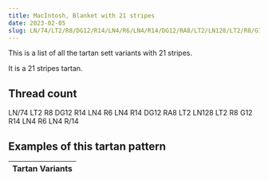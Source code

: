 ```yaml
---
title: MacIntosh, Blanket with 21 stripes
date: 2023-02-05
slug: LN/74/LT2/R8/DG12/R14/LN4/R6/LN4/R14/DG12/RA8/LT2/LN128/LT2/R8/G12/R14/LN4/R6/LN4/R/14
---
```

This is a list of all the tartan sett variants with 21 stripes.

It is a 21 stripes tartan.


## Thread count
LN/74 LT2 R8 DG12 R14 LN4 R6 LN4 R14 DG12 RA8 LT2 LN128 LT2 R8 G12 R14 LN4 R6 LN4 R/14

## Examples of this tartan pattern

| Tartan Variants |
|---------------|

